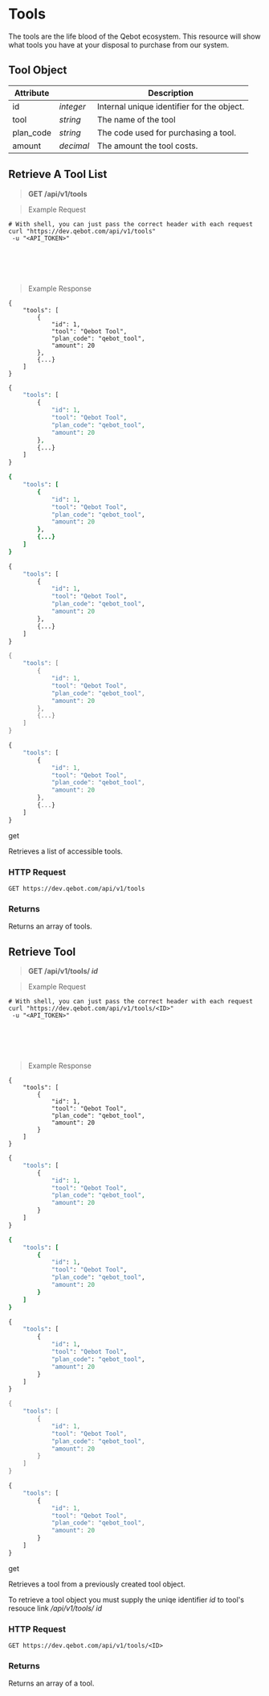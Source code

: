 # Tools

The tools are the life blood of the Qebot ecosystem.  This resource will show what tools you have at your disposal to purchase from our system.


## Tool Object

Attribute |   | Description
--------- | - | -----------
id | <i class="item-label">integer</i> | Internal unique identifier for the object.
tool | <i class="item-label">string</i> | The name of the tool
plan_code | <i class="item-label">string</i> | The code used for purchasing a tool.
amount | <i class="item-label">decimal</i> | The amount the tool costs.

## Retrieve A Tool List

> <b>GET /api/v1/tools</b>

> Example Request

 ```shell
# With shell, you can just pass the correct header with each request
curl "https://dev.qebot.com/api/v1/tools"
  -u "<API_TOKEN>"
```

 ```php
 ```

```ruby
```

```python
```

```go
```

```javascript
```

> Example Response

```shell
{
    "tools": [
        {
            "id": 1,
            "tool": "Qebot Tool",
            "plan_code": "qebot_tool",
            "amount": 20
        },
        {...}
    ]
}
```

```php
{
    "tools": [
        {
            "id": 1,
            "tool": "Qebot Tool",
            "plan_code": "qebot_tool",
            "amount": 20
        },
        {...}
    ]
}
```

```ruby
{
    "tools": [
        {
            "id": 1,
            "tool": "Qebot Tool",
            "plan_code": "qebot_tool",
            "amount": 20
        },
        {...}
    ]
}
```

```python
{
    "tools": [
        {
            "id": 1,
            "tool": "Qebot Tool",
            "plan_code": "qebot_tool",
            "amount": 20
        },
        {...}
    ]
}
```

```go
{
    "tools": [
        {
            "id": 1,
            "tool": "Qebot Tool",
            "plan_code": "qebot_tool",
            "amount": 20
        },
        {...}
    ]
}
```

```javascript
{
    "tools": [
        {
            "id": 1,
            "tool": "Qebot Tool",
            "plan_code": "qebot_tool",
            "amount": 20
        },
        {...}
    ]
}
```

<span title="get" class="pg-type type-get">get</span>

Retrieves a list of accessible tools.

### HTTP Request

`GET https://dev.qebot.com/api/v1/tools`

### Returns
 Returns an array of tools.


## Retrieve Tool

> <b>GET /api/v1/tools/ <var>id</var></b>

> Example Request

 ```shell
# With shell, you can just pass the correct header with each request
curl "https://dev.qebot.com/api/v1/tools/<ID>"
  -u "<API_TOKEN>"
```

 ```php
 ```

```ruby
```

```python
```

```go
```

```javascript
```

> Example Response

```shell
{
    "tools": [
        {
            "id": 1,
            "tool": "Qebot Tool",
            "plan_code": "qebot_tool",
            "amount": 20
        }
    ]
}
```

```php
{
    "tools": [
        {
            "id": 1,
            "tool": "Qebot Tool",
            "plan_code": "qebot_tool",
            "amount": 20
        }
    ]
}
```

```ruby
{
    "tools": [
        {
            "id": 1,
            "tool": "Qebot Tool",
            "plan_code": "qebot_tool",
            "amount": 20
        }
    ]
}
```

```python
{
    "tools": [
        {
            "id": 1,
            "tool": "Qebot Tool",
            "plan_code": "qebot_tool",
            "amount": 20
        }
    ]
}
```

```go
{
    "tools": [
        {
            "id": 1,
            "tool": "Qebot Tool",
            "plan_code": "qebot_tool",
            "amount": 20
        }
    ]
}
```

```javascript
{
    "tools": [
        {
            "id": 1,
            "tool": "Qebot Tool",
            "plan_code": "qebot_tool",
            "amount": 20
        }
    ]
}
```

<span title="get" class="pg-type type-get">get</span>

Retrieves a tool from a previously created tool object.

To retrieve a tool object you must supply the uniqe identifier <var>id</var> to tool's resouce link
<i class="item-label">/api/v1/tools/ <var>id</var></i> 

### HTTP Request

`GET https://dev.qebot.com/api/v1/tools/<ID>`

### Returns
 Returns an array of a tool.
 